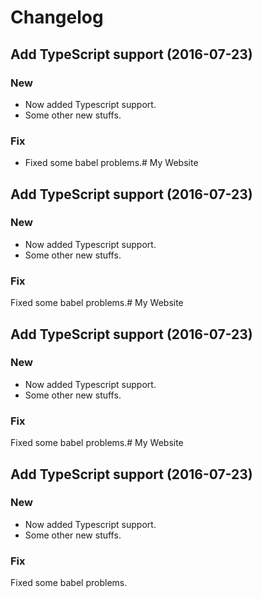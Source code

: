 # Changelog

## Add TypeScript support (2016-07-23)

### New

- Now added Typescript support.
- Some other new stuffs.

### Fix

- Fixed some babel problems.# My Website

## Add TypeScript support (2016-07-23)

### New

- Now added Typescript support.
- Some other new stuffs.

### Fix

Fixed some babel problems.# My Website

## Add TypeScript support (2016-07-23)

### New

- Now added Typescript support.
- Some other new stuffs.

### Fix

Fixed some babel problems.# My Website

## Add TypeScript support (2016-07-23)

### New

- Now added Typescript support.
- Some other new stuffs.

### Fix

Fixed some babel problems.
